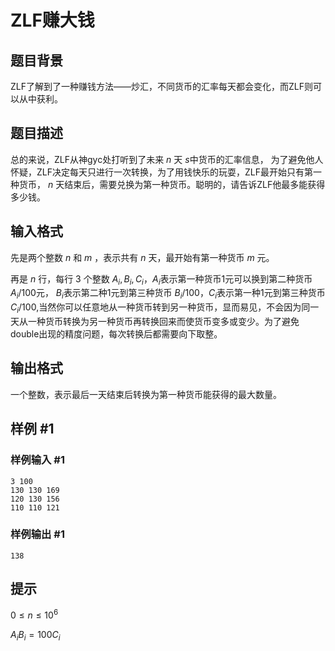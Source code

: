 # ZLF赚大钱

## 题目背景

ZLF了解到了一种赚钱方法——炒汇，不同货币的汇率每天都会变化，而ZLF则可以从中获利。

## 题目描述

总的来说，ZLF从神gyc处打听到了未来 $n$ 天 $s$中货币的汇率信息， 为了避免他人怀疑，ZLF决定每天只进行一次转换，为了用钱快乐的玩耍，ZLF最开始只有第一种货币， $n$ 天结束后，需要兑换为第一种货币。聪明的，请告诉ZLF他最多能获得多少钱。

## 输入格式

先是两个整数 $n$ 和 $m$ ，表示共有 $n$ 天，最开始有第一种货币 $m$ 元。

再是 $n$ 行，每行 $3$ 个整数 $A_i,B_i,C_i$，$A_i$表示第一种货币1元可以换到第二种货币$A_i/100$元， $B_i$表示第二种1元到第三种货币 $B_i/100$，$C_i$表示第一种1元到第三种货币 $C_i/100$,当然你可以任意地从一种货币转到另一种货币，显而易见，不会因为同一天从一种货币转换为另一种货币再转换回来而使货币变多或变少。为了避免double出现的精度问题，每次转换后都需要向下取整。

## 输出格式

一个整数，表示最后一天结束后转换为第一种货币能获得的最大数量。

## 样例 #1

### 样例输入 #1

```
3 100
130 130 169
120 130 156
110 110 121
```

### 样例输出 #1

```
138
```

## 提示

$0\leq n \leq 10^6$

$A_iB_i=100C_i$